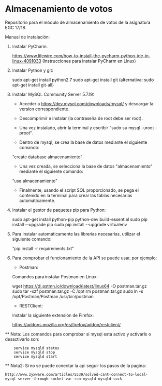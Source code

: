 # Almacenamiento de votos
Repositorio para el módulo de almacenamiento de votos de la asignatura EGC 17/18.
	
Manual de instalación:

1. Instalar PyCharm.

	https://www.lifewire.com/how-to-install-the-pycharm-python-ide-in-linux-4091033 
	(Instrucciones para instalar PyCharm en Linux)

2. Instalar Python y git:
	
	sudo apt-get install python2.7
	sudo apt-get install git (alternativa: sudo apt-get install git-all)

3. Instalar MySQL Community Server 5.7.19:

	- Acceder a https://dev.mysql.com/downloads/mysql/ y descargar la version correspondiente.

	- Descomprimir e instalar (la contraseña de root debe ser root).

	- Una vez instalado, abrir la terminal y escribir "sudo su mysql -uroot -proot".

	- Dentro de mysql, se crea la base de datos mediante el siguiente comando:

	"create database almacenamiento"

	- Una vez creada, se selecciona la base de datos "almacenamiento" mediante el siguiente comando:

	"use almacenamiento"

	- Finalmente, usando el script SQL proporcionado, se pega el contenido en la terminal para crear las tablas necesarias automáticamente.

4. Instalar el gestor de paquetes pip para Python:

	sudo apt-get install python-pip python-dev build-essential
	sudo pip install --upgrade pip
	sudo pip install --upgrade virtualenv

5. Para instalar automáticamente las librerias necesarias, utilizar el siguiente comando:

	"pip install -r requirements.txt"

6. Para comprobar el funcionamiento de la API se puede usar, por ejemplo:
	
	- Postman:

	Comandos para instalar Postman en Linux:

	wget https://dl.pstmn.io/download/latest/linux64 -O postman.tar.gz
	sudo tar -xzf postman.tar.gz -C /opt
	rm postman.tar.gz
	sudo ln -s /opt/Postman/Postman /usr/bin/postman


	- RESTClient:

	Instalar la siguiente extensión de Firefox:

	https://addons.mozilla.org/es/firefox/addon/restclient/


** Nota: Los comandos para comprobar si mysql esta activo y activarlo o desactivarlo son:

        service mysqld status
        service mysqld stop
        service mysqld start

** Nota2: Si no se puede conectar la api seguir los pasos de la pagina:

	http://www.zyxware.com/articles/5539/solved-cant-connect-to-local-mysql-server-through-socket-var-run-mysqld-mysqld-sock

	
